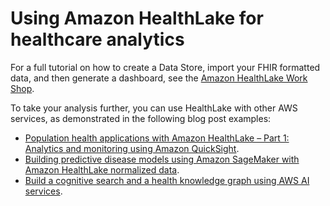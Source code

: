 # Using Amazon HealthLake for healthcare analytics<a name="healthlake-analytics"></a>

For a full tutorial on how to create a Data Store, import your FHIR formatted data, and then generate a dashboard, see the [Amazon HealthLake Work Shop](https://amazon-healthlake.workshop.aws/)\.

To take your analysis further, you can use HealthLake with other AWS services, as demonstrated in the following blog post examples: 
+ [Population health applications with Amazon HealthLake – Part 1: Analytics and monitoring using Amazon QuickSight](https://aws.amazon.com/blogs/machine-learning/population-health-applications-with-amazon-healthlake-part-1-analytics-and-monitoring-using-amazon-quicksight/)\.
+ [Building predictive disease models using Amazon SageMaker with Amazon HealthLake normalized data](https://aws.amazon.com/blogs/machine-learning/building-predictive-disease-models-using-amazon-sagemaker-with-amazon-healthlake-normalized-data/)\.
+ [Build a cognitive search and a health knowledge graph using AWS AI services](https://aws.amazon.com/blogs/machine-learning/build-a-cognitive-search-and-a-health-knowledge-graph-using-amazon-healthlake-amazon-kendra-and-amazon-neptune/)\.